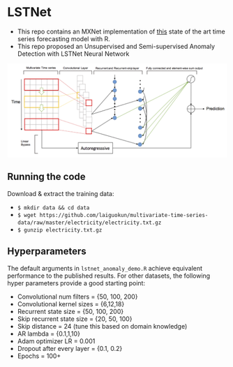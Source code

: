 # LSTNet

- This repo contains an MXNet implementation of [this](https://arxiv.org/pdf/1703.07015.pdf) state of the art time series forecasting model with R.
- This repo proposed an Unsupervised and Semi-supervised Anomaly Detection with LSTNet Neural Network


![](./docs/model_architecture.png)

## Running the code
Download & extract the training data:

- `$ mkdir data && cd data`
- `$ wget https://github.com/laiguokun/multivariate-time-series-data/raw/master/electricity/electricity.txt.gz`
- `$ gunzip electricity.txt.gz`

## Hyperparameters

The default arguments in `lstnet_anomaly_demo.R` achieve equivalent performance to the published results. For other datasets, the following hyper parameters provide a good starting point:

- Convolutional num filters  = {50, 100, 200}
- Convolutional kernel sizes = {6,12,18}
- Recurrent state size = {50, 100, 200}
- Skip recurrent state size = {20, 50, 100}
- Skip distance = 24 (tune this based on domain knowledge)
- AR lambda = {0.1,1,10}
- Adam optimizer LR = 0.001
- Dropout after every layer =  {0.1, 0.2}
- Epochs = 100+
